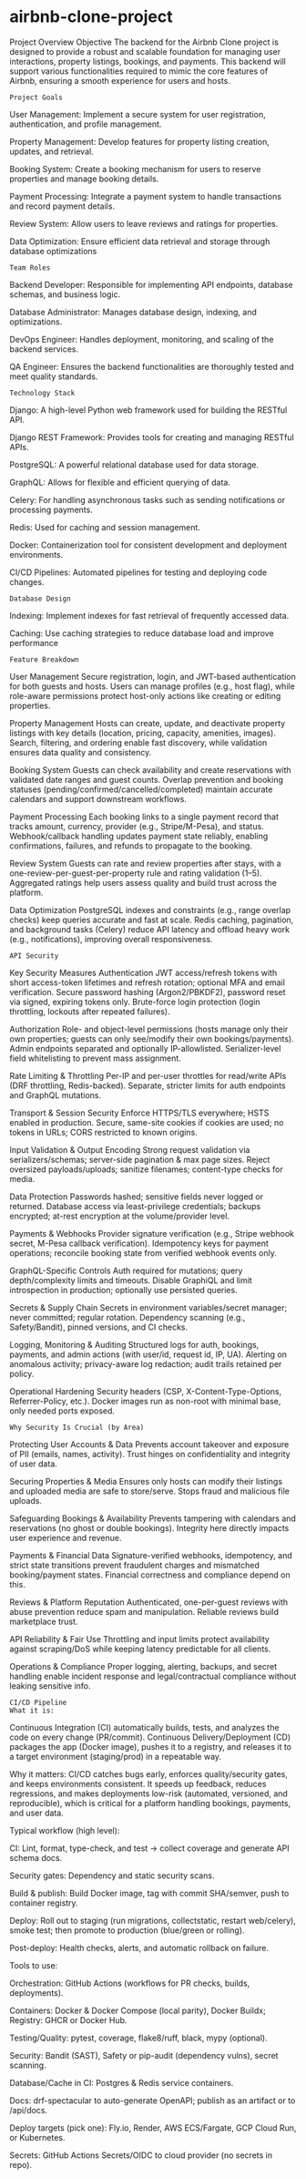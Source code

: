 # airbnb-clone-project
Project Overview
    Objective
The backend for the Airbnb Clone project is designed to provide a robust and scalable foundation for managing user interactions, property listings, bookings, and payments. This backend will support various functionalities required to mimic the core features of Airbnb, ensuring a smooth experience for users and hosts.

    Project Goals
User Management: Implement a secure system for user registration, authentication, and profile management.

Property Management: Develop features for property listing creation, updates, and retrieval.

Booking System: Create a booking mechanism for users to reserve properties and manage booking details.

Payment Processing: Integrate a payment system to handle transactions and record payment details.

Review System: Allow users to leave reviews and ratings for properties.

Data Optimization: Ensure efficient data retrieval and storage through database optimizations


    Team Roles
Backend Developer: Responsible for implementing API endpoints, database schemas, and business logic.

Database Administrator: Manages database design, indexing, and optimizations.

DevOps Engineer: Handles deployment, monitoring, and scaling of the backend services.

QA Engineer: Ensures the backend functionalities are thoroughly tested and meet quality standards.


    Technology Stack
Django: A high-level Python web framework used for building the RESTful API.

Django REST Framework: Provides tools for creating and managing RESTful APIs.

PostgreSQL: A powerful relational database used for data storage.

GraphQL: Allows for flexible and efficient querying of data.

Celery: For handling asynchronous tasks such as sending notifications or processing payments.

Redis: Used for caching and session management.

Docker: Containerization tool for consistent development and deployment environments.

CI/CD Pipelines: Automated pipelines for testing and deploying code changes.

    Database Design
Indexing: Implement indexes for fast retrieval of frequently accessed data.

Caching: Use caching strategies to reduce database load and improve performance

    Feature Breakdown
User Management
Secure registration, login, and JWT-based authentication for both guests and hosts. Users can manage profiles (e.g., host flag), while role-aware permissions protect host-only actions like creating or editing properties.

Property Management
Hosts can create, update, and deactivate property listings with key details (location, pricing, capacity, amenities, images). Search, filtering, and ordering enable fast discovery, while validation ensures data quality and consistency.

Booking System
Guests can check availability and create reservations with validated date ranges and guest counts. Overlap prevention and booking statuses (pending/confirmed/cancelled/completed) maintain accurate calendars and support downstream workflows.

Payment Processing
Each booking links to a single payment record that tracks amount, currency, provider (e.g., Stripe/M-Pesa), and status. Webhook/callback handling updates payment state reliably, enabling confirmations, failures, and refunds to propagate to the booking.

Review System
Guests can rate and review properties after stays, with a one-review-per-guest-per-property rule and rating validation (1–5). Aggregated ratings help users assess quality and build trust across the platform.

Data Optimization
PostgreSQL indexes and constraints (e.g., range overlap checks) keep queries accurate and fast at scale. Redis caching, pagination, and background tasks (Celery) reduce API latency and offload heavy work (e.g., notifications), improving overall responsiveness.

    API Security
Key Security Measures
Authentication
JWT access/refresh tokens with short access-token lifetimes and refresh rotation; optional MFA and email verification.
Secure password hashing (Argon2/PBKDF2), password reset via signed, expiring tokens only.
Brute-force login protection (login throttling, lockouts after repeated failures).

Authorization
Role- and object-level permissions (hosts manage only their own properties; guests can only see/modify their own bookings/payments).
Admin endpoints separated and optionally IP-allowlisted.
Serializer-level field whitelisting to prevent mass assignment.

Rate Limiting & Throttling
Per-IP and per-user throttles for read/write APIs (DRF throttling, Redis-backed).
Separate, stricter limits for auth endpoints and GraphQL mutations.

Transport & Session Security
Enforce HTTPS/TLS everywhere; HSTS enabled in production.
Secure, same-site cookies if cookies are used; no tokens in URLs; CORS restricted to known origins.

Input Validation & Output Encoding
Strong request validation via serializers/schemas; server-side pagination & max page sizes.
Reject oversized payloads/uploads; sanitize filenames; content-type checks for media.

Data Protection
Passwords hashed; sensitive fields never logged or returned.
Database access via least-privilege credentials; backups encrypted; at-rest encryption at the volume/provider level.

Payments & Webhooks
Provider signature verification (e.g., Stripe webhook secret, M-Pesa callback verification).
Idempotency keys for payment operations; reconcile booking state from verified webhook events only.

GraphQL-Specific Controls
Auth required for mutations; query depth/complexity limits and timeouts.
Disable GraphiQL and limit introspection in production; optionally use persisted queries.

Secrets & Supply Chain
Secrets in environment variables/secret manager; never committed; regular rotation.
Dependency scanning (e.g., Safety/Bandit), pinned versions, and CI checks.

Logging, Monitoring & Auditing
Structured logs for auth, bookings, payments, and admin actions (with user/id, request id, IP, UA).
Alerting on anomalous activity; privacy-aware log redaction; audit trails retained per policy.

Operational Hardening
Security headers (CSP, X-Content-Type-Options, Referrer-Policy, etc.).
Docker images run as non-root with minimal base, only needed ports exposed.

    Why Security Is Crucial (by Area)

Protecting User Accounts & Data
Prevents account takeover and exposure of PII (emails, names, activity). Trust hinges on confidentiality and integrity of user data.

Securing Properties & Media
Ensures only hosts can modify their listings and uploaded media are safe to store/serve. Stops fraud and malicious file uploads.

Safeguarding Bookings & Availability
Prevents tampering with calendars and reservations (no ghost or double bookings). Integrity here directly impacts user experience and revenue.

Payments & Financial Data
Signature-verified webhooks, idempotency, and strict state transitions prevent fraudulent charges and mismatched booking/payment states. Financial correctness and compliance depend on this.

Reviews & Platform Reputation
Authenticated, one-per-guest reviews with abuse prevention reduce spam and manipulation. Reliable reviews build marketplace trust.

API Reliability & Fair Use
Throttling and input limits protect availability against scraping/DoS while keeping latency predictable for all clients.

Operations & Compliance
Proper logging, alerting, backups, and secret handling enable incident response and legal/contractual compliance without leaking sensitive info.

    CI/CD Pipeline
    What it is:
Continuous Integration (CI) automatically builds, tests, and analyzes the code on every change (PR/commit). Continuous Delivery/Deployment (CD) packages the app (Docker image), pushes it to a registry, and releases it to a target environment (staging/prod) in a repeatable way.

Why it matters:
CI/CD catches bugs early, enforces quality/security gates, and keeps environments consistent. It speeds up feedback, reduces regressions, and makes deployments low-risk (automated, versioned, and reproducible), which is critical for a platform handling bookings, payments, and user data.

Typical workflow (high level):

CI: Lint, format, type-check, and test → collect coverage and generate API schema docs.

Security gates: Dependency and static security scans.

Build & publish: Build Docker image, tag with commit SHA/semver, push to container registry.

Deploy: Roll out to staging (run migrations, collectstatic, restart web/celery), smoke test; then promote to production (blue/green or rolling).

Post-deploy: Health checks, alerts, and automatic rollback on failure.

Tools to use:

Orchestration: GitHub Actions (workflows for PR checks, builds, deployments).

Containers: Docker & Docker Compose (local parity), Docker Buildx; Registry: GHCR or Docker Hub.

Testing/Quality: pytest, coverage, flake8/ruff, black, mypy (optional).

Security: Bandit (SAST), Safety or pip-audit (dependency vulns), secret scanning.

Database/Cache in CI: Postgres & Redis service containers.

Docs: drf-spectacular to auto-generate OpenAPI; publish as an artifact or to /api/docs.

Deploy targets (pick one): Fly.io, Render, AWS ECS/Fargate, GCP Cloud Run, or Kubernetes.

Secrets: GitHub Actions Secrets/OIDC to cloud provider (no secrets in repo).